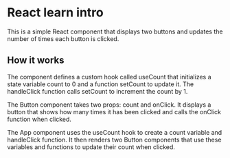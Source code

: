 # React learn intro

This is a simple React component that displays two buttons and updates the number of times each button is clicked.

## How it works

The component defines a custom hook called useCount that initializes a state variable count to 0 and a function setCount to update it. The handleClick function calls setCount to increment the count by 1.

The Button component takes two props: count and onClick. It displays a button that shows how many times it has been clicked and calls the onClick function when clicked.

The App component uses the useCount hook to create a count variable and handleClick function. It then renders two Button components that use these variables and functions to update their count when clicked.
